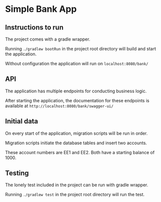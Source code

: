 # Simple Bank App

## Instructions to run

The project comes with a gradle wrapper. 

Running `./gradlew bootRun` in the project root directory will build and start the application.

Without configuration the application will run on `localhost:8080/bank/`

## API

The application has multiple endpoints for conducting business logic. 

After starting the application, the documentation for these endpoints is available at `http://localhost:8080/bank/swagger-ui/`

## Initial data

On every start of the application, migration scripts will be run in order.

Migration scripts initiate the database tables and insert two accounts.

These account numbers are EE1 and EE2. Both have a starting balance of 1000.

## Testing

The lonely test included in the project can be run with gradle wrapper.

Running `./gradlew test` in the project root directory will run the test.


